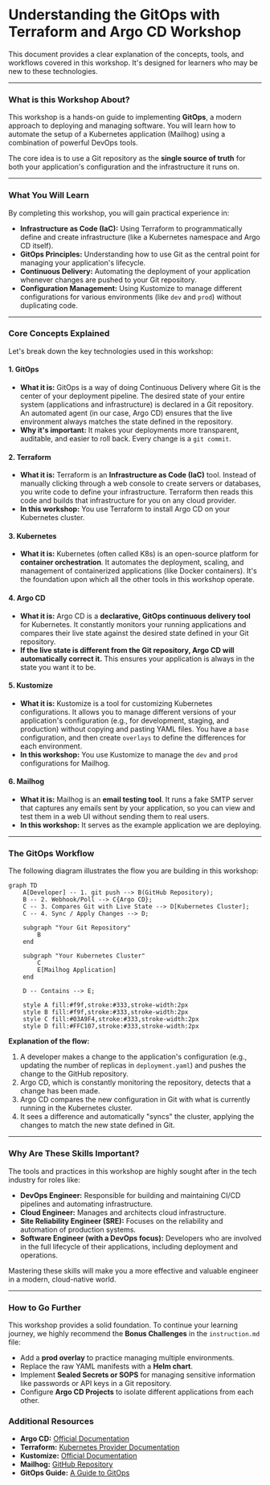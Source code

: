 # Understanding the GitOps with Terraform and Argo CD Workshop

This document provides a clear explanation of the concepts, tools, and workflows covered in this workshop. It's designed for learners who may be new to these technologies.

---

### **What is this Workshop About?**

This workshop is a hands-on guide to implementing **GitOps**, a modern approach to deploying and managing software. You will learn how to automate the setup of a Kubernetes application (Mailhog) using a combination of powerful DevOps tools.

The core idea is to use a Git repository as the **single source of truth** for both your application's configuration and the infrastructure it runs on.

---

### **What You Will Learn**

By completing this workshop, you will gain practical experience in:

-   **Infrastructure as Code (IaC):** Using Terraform to programmatically define and create infrastructure (like a Kubernetes namespace and Argo CD itself).
-   **GitOps Principles:** Understanding how to use Git as the central point for managing your application's lifecycle.
-   **Continuous Delivery:** Automating the deployment of your application whenever changes are pushed to your Git repository.
-   **Configuration Management:** Using Kustomize to manage different configurations for various environments (like `dev` and `prod`) without duplicating code.

---

### **Core Concepts Explained**

Let's break down the key technologies used in this workshop:

#### **1. GitOps**

-   **What it is:** GitOps is a way of doing Continuous Delivery where Git is the center of your deployment pipeline. The desired state of your entire system (applications and infrastructure) is declared in a Git repository. An automated agent (in our case, Argo CD) ensures that the live environment always matches the state defined in the repository.
-   **Why it's important:** It makes your deployments more transparent, auditable, and easier to roll back. Every change is a `git commit`.

#### **2. Terraform**

-   **What it is:** Terraform is an **Infrastructure as Code (IaC)** tool. Instead of manually clicking through a web console to create servers or databases, you write code to define your infrastructure. Terraform then reads this code and builds that infrastructure for you on any cloud provider.
-   **In this workshop:** You use Terraform to install Argo CD on your Kubernetes cluster.

#### **3. Kubernetes**

-   **What it is:** Kubernetes (often called K8s) is an open-source platform for **container orchestration**. It automates the deployment, scaling, and management of containerized applications (like Docker containers). It's the foundation upon which all the other tools in this workshop operate.

#### **4. Argo CD**

-   **What it is:** Argo CD is a **declarative, GitOps continuous delivery tool** for Kubernetes. It constantly monitors your running applications and compares their live state against the desired state defined in your Git repository.
-   **If the live state is different from the Git repository, Argo CD will automatically correct it.** This ensures your application is always in the state you want it to be.

#### **5. Kustomize**

-   **What it is:** Kustomize is a tool for customizing Kubernetes configurations. It allows you to manage different versions of your application's configuration (e.g., for development, staging, and production) without copying and pasting YAML files. You have a `base` configuration, and then create `overlays` to define the differences for each environment.
-   **In this workshop:** You use Kustomize to manage the `dev` and `prod` configurations for Mailhog.

#### **6. Mailhog**

-   **What it is:** Mailhog is an **email testing tool**. It runs a fake SMTP server that captures any emails sent by your application, so you can view and test them in a web UI without sending them to real users.
-   **In this workshop:** It serves as the example application we are deploying.

---

### **The GitOps Workflow**

The following diagram illustrates the flow you are building in this workshop:

```mermaid
graph TD
    A[Developer] -- 1. git push --> B(GitHub Repository);
    B -- 2. Webhook/Poll --> C{Argo CD};
    C -- 3. Compares Git with Live State --> D[Kubernetes Cluster];
    C -- 4. Sync / Apply Changes --> D;

    subgraph "Your Git Repository"
        B
    end

    subgraph "Your Kubernetes Cluster"
        C
        E[Mailhog Application]
    end

    D -- Contains --> E;

    style A fill:#f9f,stroke:#333,stroke-width:2px
    style B fill:#f9f,stroke:#333,stroke-width:2px
    style C fill:#03A9F4,stroke:#333,stroke-width:2px
    style D fill:#FFC107,stroke:#333,stroke-width:2px
```

**Explanation of the flow:**

1.  A developer makes a change to the application's configuration (e.g., updating the number of replicas in `deployment.yaml`) and pushes the change to the GitHub repository.
2.  Argo CD, which is constantly monitoring the repository, detects that a change has been made.
3.  Argo CD compares the new configuration in Git with what is currently running in the Kubernetes cluster.
4.  It sees a difference and automatically "syncs" the cluster, applying the changes to match the new state defined in Git.

---

### **Why Are These Skills Important?**

The tools and practices in this workshop are highly sought after in the tech industry for roles like:

-   **DevOps Engineer:** Responsible for building and maintaining CI/CD pipelines and automating infrastructure.
-   **Cloud Engineer:** Manages and architects cloud infrastructure.
-   **Site Reliability Engineer (SRE):** Focuses on the reliability and automation of production systems.
-   **Software Engineer (with a DevOps focus):** Developers who are involved in the full lifecycle of their applications, including deployment and operations.

Mastering these skills will make you a more effective and valuable engineer in a modern, cloud-native world.

---

### **How to Go Further**

This workshop provides a solid foundation. To continue your learning journey, we highly recommend the **Bonus Challenges** in the `instruction.md` file:

-   Add a **prod overlay** to practice managing multiple environments.
-   Replace the raw YAML manifests with a **Helm chart**.
-   Implement **Sealed Secrets or SOPS** for managing sensitive information like passwords or API keys in a Git repository.
-   Configure **Argo CD Projects** to isolate different applications from each other.

### **Additional Resources**

-   **Argo CD:** [Official Documentation](https://argo-cd.readthedocs.io/)
-   **Terraform:** [Kubernetes Provider Documentation](https://registry.terraform.io/providers/hashicorp/kubernetes/latest/docs)
-   **Kustomize:** [Official Documentation](https://kustomize.io/)
-   **Mailhog:** [GitHub Repository](https://github.com/mailhog/MailHog)
-   **GitOps Guide:** [A Guide to GitOps](https://www.gitops.tech/)
